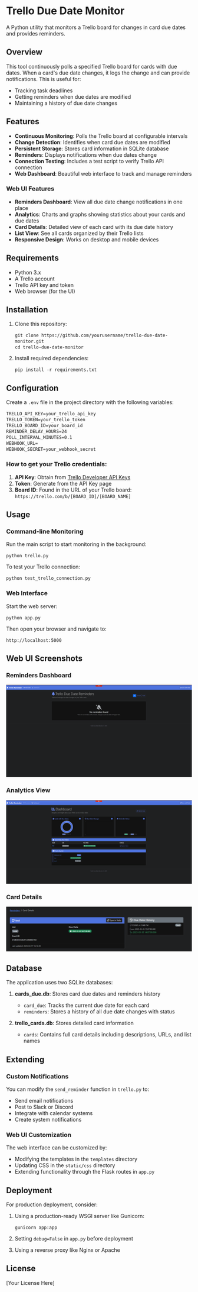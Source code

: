 # Trello Due Date Monitor

A Python utility that monitors a Trello board for changes in card due dates and provides reminders.

## Overview

This tool continuously polls a specified Trello board for cards with due dates. When a card's due date changes, it logs the change and can provide notifications. This is useful for:

- Tracking task deadlines
- Getting reminders when due dates are modified
- Maintaining a history of due date changes

## Features

- **Continuous Monitoring**: Polls the Trello board at configurable intervals
- **Change Detection**: Identifies when card due dates are modified
- **Persistent Storage**: Stores card information in SQLite database
- **Reminders**: Displays notifications when due dates change
- **Connection Testing**: Includes a test script to verify Trello API connection
- **Web Dashboard**: Beautiful web interface to track and manage reminders

### Web UI Features

- **Reminders Dashboard**: View all due date change notifications in one place
- **Analytics**: Charts and graphs showing statistics about your cards and due dates
- **Card Details**: Detailed view of each card with its due date history
- **List View**: See all cards organized by their Trello lists
- **Responsive Design**: Works on desktop and mobile devices

## Requirements

- Python 3.x
- A Trello account
- Trello API key and token
- Web browser (for the UI)

## Installation

1. Clone this repository:
   ```
   git clone https://github.com/yourusername/trello-due-date-monitor.git
   cd trello-due-date-monitor
   ```

2. Install required dependencies:
   ```
   pip install -r requirements.txt
   ```

## Configuration

Create a `.env` file in the project directory with the following variables:

```
TRELLO_API_KEY=your_trello_api_key
TRELLO_TOKEN=your_trello_token
TRELLO_BOARD_ID=your_board_id
REMINDER_DELAY_HOURS=24
POLL_INTERVAL_MINUTES=0.1
WEBHOOK_URL=
WEBHOOK_SECRET=your_webhook_secret
```

### How to get your Trello credentials:

1. **API Key**: Obtain from [Trello Developer API Keys](https://trello.com/app-key)
2. **Token**: Generate from the API Key page
3. **Board ID**: Found in the URL of your Trello board: `https://trello.com/b/[BOARD_ID]/[BOARD_NAME]`

## Usage

### Command-line Monitoring

Run the main script to start monitoring in the background:

```
python trello.py
```

To test your Trello connection:

```
python test_trello_connection.py
```

### Web Interface

Start the web server:

```
python app.py
```

Then open your browser and navigate to:

```
http://localhost:5000
```

## Web UI Screenshots

### Reminders Dashboard
![Reminders Dashboard](./images/reminders.png)

### Analytics View
![Analytics View](./images/analytics.png)

### Card Details
![Card Details](./images/card.png)

## Database

The application uses two SQLite databases:

1. **cards_due.db**: Stores card due dates and reminders history
   - `card_due`: Tracks the current due date for each card
   - `reminders`: Stores a history of all due date changes with status

2. **trello_cards.db**: Stores detailed card information
   - `cards`: Contains full card details including descriptions, URLs, and list names

## Extending

### Custom Notifications

You can modify the `send_reminder` function in `trello.py` to:
- Send email notifications
- Post to Slack or Discord
- Integrate with calendar systems
- Create system notifications

### Web UI Customization

The web interface can be customized by:
- Modifying the templates in the `templates` directory
- Updating CSS in the `static/css` directory
- Extending functionality through the Flask routes in `app.py`

## Deployment

For production deployment, consider:

1. Using a production-ready WSGI server like Gunicorn:
   ```
   gunicorn app:app
   ```

2. Setting `debug=False` in `app.py` before deployment

3. Using a reverse proxy like Nginx or Apache

## License

[Your License Here] 